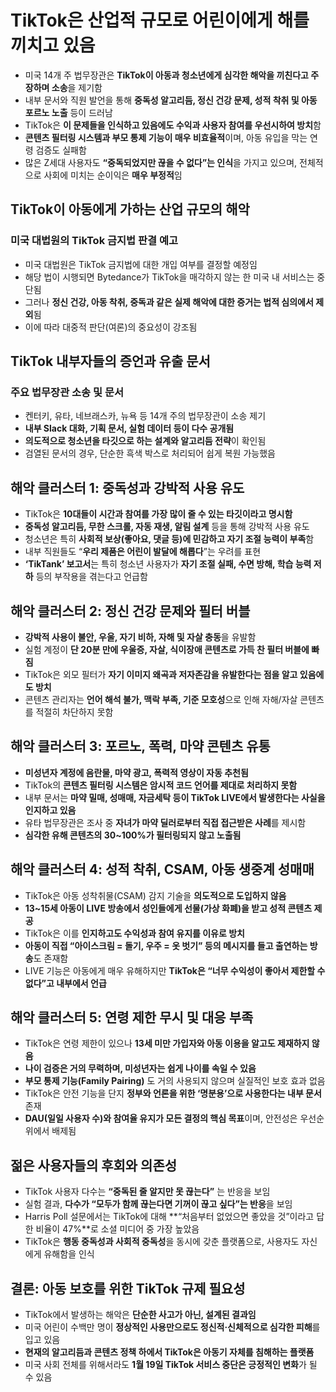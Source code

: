 # TikTok은 산업적 규모로 어린이에게 해를 끼치고 있음


* 미국 14개 주 법무장관은 **TikTok이 아동과 청소년에게 심각한 해악을 끼친다고 주장하며 소송**을 제기함
* 내부 문서와 직원 발언을 통해 **중독성 알고리듬, 정신 건강 문제, 성적 착취 및 아동 포르노 노출** 등이 드러남
* TikTok은 **이 문제들을 인식하고 있음에도 수익과 사용자 참여를 우선시하여 방치**함
* **콘텐츠 필터링 시스템과 부모 통제 기능이 매우 비효율적**이며, 아동 유입을 막는 연령 검증도 실패함
* 많은 Z세대 사용자도 **“중독되었지만 끊을 수 없다”는 인식**을 가지고 있으며, 전체적으로 사회에 미치는 순이익은 **매우 부정적**임

TikTok이 아동에게 가하는 산업 규모의 해악
--------------------------

### 미국 대법원의 TikTok 금지법 판결 예고

* 미국 대법원은 TikTok 금지법에 대한 개입 여부를 결정할 예정임
* 해당 법이 시행되면 Bytedance가 TikTok을 매각하지 않는 한 미국 내 서비스는 중단됨
* 그러나 **정신 건강, 아동 착취, 중독과 같은 실제 해악에 대한 증거는 법적 심의에서 제외**됨
* 이에 따라 대중적 판단(여론)의 중요성이 강조됨

TikTok 내부자들의 증언과 유출 문서
----------------------

### 주요 법무장관 소송 및 문서

* 켄터키, 유타, 네브래스카, 뉴욕 등 14개 주의 법무장관이 소송 제기
* **내부 Slack 대화, 기획 문서, 실험 데이터 등이 다수 공개됨**
* **의도적으로 청소년을 타깃으로 하는 설계와 알고리듬 전략**이 확인됨
* 검열된 문서의 경우, 단순한 흑색 박스로 처리되어 쉽게 복원 가능했음

해악 클러스터 1: 중독성과 강박적 사용 유도
-------------------------

* TikTok은 **10대들이 시간과 참여를 가장 많이 줄 수 있는 타깃이라고 명시함**
* **중독성 알고리듬, 무한 스크롤, 자동 재생, 알림 설계** 등을 통해 강박적 사용 유도
* 청소년은 특히 **사회적 보상(좋아요, 댓글 등)에 민감하고 자기 조절 능력이 부족**함
* 내부 직원들도 “**우리 제품은 어린이 발달에 해롭다**”는 우려를 표현
* **‘TikTank’ 보고서**는 특히 청소년 사용자가 **자기 조절 실패, 수면 방해, 학습 능력 저하** 등의 부작용을 겪는다고 언급함

해악 클러스터 2: 정신 건강 문제와 필터 버블
--------------------------

* **강박적 사용이 불안, 우울, 자기 비하, 자해 및 자살 충동**을 유발함
* 실험 계정이 **단 20분 만에 우울증, 자살, 식이장애 콘텐츠로 가득 찬 필터 버블에 빠짐**
* TikTok은 외모 필터가 **자기 이미지 왜곡과 저자존감을 유발한다는 점을 알고 있음에도 방치**
* 콘텐츠 관리자는 **언어 해석 불가, 맥락 부족, 기준 모호성**으로 인해 자해/자살 콘텐츠를 적절히 차단하지 못함

해악 클러스터 3: 포르노, 폭력, 마약 콘텐츠 유통
-----------------------------

* **미성년자 계정에 음란물, 마약 광고, 폭력적 영상이 자동 추천됨**
* TikTok의 **콘텐츠 필터링 시스템은 암시적 코드 언어를 제대로 처리하지 못함**
* 내부 문서는 **마약 밀매, 성매매, 자금세탁 등이 TikTok LIVE에서 발생한다는 사실을 인지하고 있음**
* 유타 법무장관은 조사 중 **자녀가 마약 딜러로부터 직접 접근받은 사례**를 제시함
* **심각한 유해 콘텐츠의 30~100%가 필터링되지 않고 노출됨**

해악 클러스터 4: 성적 착취, CSAM, 아동 생중계 성매매
----------------------------------

* TikTok은 아동 성착취물(CSAM) 감지 기술을 **의도적으로 도입하지 않음**
* **13~15세 아동이 LIVE 방송에서 성인들에게 선물(가상 화폐)을 받고 성적 콘텐츠 제공**
* TikTok은 이를 **인지하고도 수익성과 참여 유지를 이유로 방치**
* **아동이 직접 “아이스크림 = 돌기, 우주 = 옷 벗기” 등의 메시지를 들고 출연하는 방송**도 존재함
* LIVE 기능은 아동에게 매우 유해하지만 **TikTok은 “너무 수익성이 좋아서 제한할 수 없다”고 내부에서 언급**

해악 클러스터 5: 연령 제한 무시 및 대응 부족
---------------------------

* TikTok은 연령 제한이 있으나 **13세 미만 가입자와 아동 이용을 알고도 제재하지 않음**
* **나이 검증은 거의 무력하며, 미성년자는 쉽게 나이를 속일 수 있음**
* **부모 통제 기능(Family Pairing)** 도 거의 사용되지 않으며 실질적인 보호 효과 없음
* TikTok은 안전 기능을 단지 **정부와 언론을 위한 ‘명분용’으로 사용한다는 내부 문서** 존재
* **DAU(일일 사용자 수)와 참여율 유지가 모든 결정의 핵심 목표**이며, 안전성은 우선순위에서 배제됨

젊은 사용자들의 후회와 의존성
----------------

* TikTok 사용자 다수는 **“중독된 줄 알지만 못 끊는다”** 는 반응을 보임
* 실험 결과, **다수가 “모두가 함께 끊는다면 기꺼이 끊고 싶다”는 반응**을 보임
* Harris Poll 설문에서는 TikTok에 대해 \*\*“처음부터 없었으면 좋았을 것”이라고 답한 비율이 47%\*\*로 소셜 미디어 중 가장 높았음
* TikTok은 **행동 중독성과 사회적 중독성**을 동시에 갖춘 플랫폼으로, 사용자도 자신에게 유해함을 인식

결론: 아동 보호를 위한 TikTok 규제 필요성
---------------------------

* TikTok에서 발생하는 해악은 **단순한 사고가 아닌, 설계된 결과임**
* 미국 어린이 수백만 명이 **정상적인 사용만으로도 정신적·신체적으로 심각한 피해**를 입고 있음
* **현재의 알고리듬과 콘텐츠 정책 하에서 TikTok은 아동기 자체를 침해하는 플랫폼**
* 미국 사회 전체를 위해서라도 **1월 19일 TikTok 서비스 중단은 긍정적인 변화**가 될 수 있음

